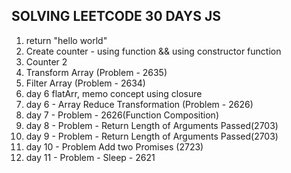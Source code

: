 ## SOLVING LEETCODE 30 DAYS JS

1. return "hello world"
2. Create counter - using function && using constructor function
3. Counter 2
4. Transform Array (Problem - 2635)
5. Filter Array (Problem - 2634)
6. day 6 flatArr, memo concept using closure
7. day 6 - Array Reduce Transformation (Problem - 2626)
8. day 7 - Problem - 2626(Function Composition)
9. day 8 - Problem - Return Length of Arguments Passed(2703)
10. day 9 - Problem - Return Length of Arguments Passed(2703)
11. day 10 - Problem Add two Promises (2723)
12. day 11 - Problem - Sleep - 2621
